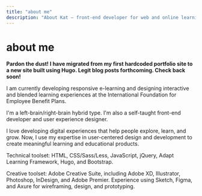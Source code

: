 ```yaml
---
title: "about me"
description: "About Kat — front-end developer for web and online learning"
---
```


# about me

**Pardon the dust! I have migrated from my first hardcoded portfolio site to a new site built using Hugo. Legit blog posts forthcoming. Check back soon!**

I am currently developing responsive e-learning and designing interactive and blended learning experiences at the International Foundation for Employee Benefit Plans.

I'm a left-brain/right-brain hybrid type. I'm also a self-taught front-end developer and user experience designer.

I love developing digital experiences that help people explore, learn, and grow. Now, I use my expertise in user-centered design and development to create meaningful learning and educational products.

Technical toolset: HTML, CSS/Sass/Less, JavaScript, jQuery, Adapt Learning Framework, Hugo, and Bootstrap.

Creative toolset: Adobe Creative Suite, including Adobe XD, Illustrator, Photoshop, InDesign, and Adobe Premier. Experience using Sketch, Figma, and Axure for wireframing, design, and prototyping.